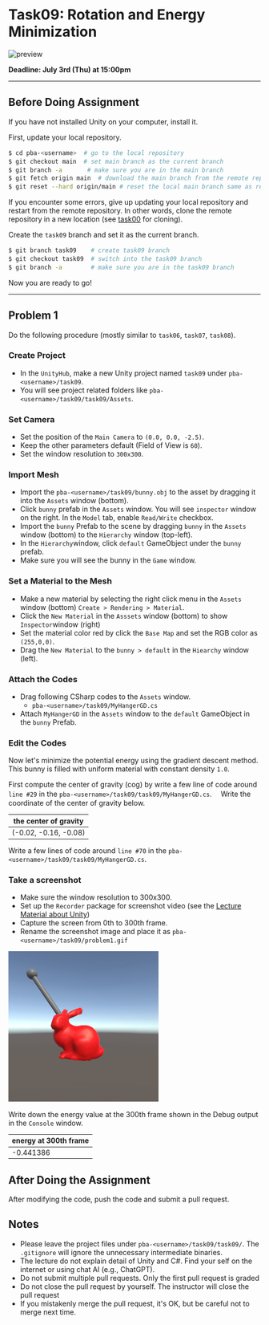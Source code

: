 # Task09: Rotation and Energy Minimization

![preview](thumbnail.gif)

**Deadline: July 3rd (Thu) at 15:00pm**

----

## Before Doing Assignment

If you have not installed Unity on your computer, install it.

First, update your local repository.

```bash
$ cd pba-<username>  # go to the local repository
$ git checkout main  # set main branch as the current branch
$ git branch -a       # make sure you are in the main branch
$ git fetch origin main  # download the main branch from the remote repository
$ git reset --hard origin/main # reset the local main branch same as remote repository
```

If you encounter some errors, give up updating your local repository and restart from the remote repository.
In other words, clone the remote repository in a new location (see [task00](../task00) for cloning).

Create the `task09` branch and set it as the current branch.

```bash
$ git branch task09    # create task09 branch
$ git checkout task09  # switch into the task09 branch
$ git branch -a        # make sure you are in the task09 branch
```

Now you are ready to go!

---

## Problem 1

Do the following procedure (mostly similar to `task06`, `task07`, `task08`).

### Create Project
- In the `UnityHub`, make a new Unity project named `task09` under `pba-<username>/task09`.
- You will see project related folders like `pba-<username>/task09/task09/Assets`.

### Set Camera
- Set the position of the `Main Camera` to `(0.0, 0.0, -2.5)`.
- Keep the other parameters default (Field of View is `60`).
- Set the window resolution to `300x300`.

### Import Mesh
- Import the `pba-<username>/task09/bunny.obj` to the asset by dragging it into the `Assets` window (bottom).
- Click `bunny` prefab in the `Assets` window. You will see `inspector` window on the right. In the `Model` tab, enable `Read/Write` checkbox.
- Import the `bunny` Prefab to the scene by dragging `bunny` in the `Assets` window (bottom) to the `Hierarchy` window (top-left).
- In the `Hierarchy`window, click `default` GameObject under the `bunny` prefab.
- Make sure you will see the bunny in the `Game` window.

### Set a Material to the Mesh
- Make a new material by selecting the right click menu in the `Assets` window (bottom) `Create > Rendering > Material`.
- Click the `New Material` in the `Asssets` window (bottom) to show `Inspector`window (right)
- Set the material color red by click the `Base Map` and set the RGB color as `(255,0,0)`.
- Drag the `New Material` to the `bunny > default` in the `Hiearchy` window (left).

### Attach the Codes
- Drag following CSharp codes to the `Assets` window. 
  - `pba-<username>/task09/MyHangerGD.cs`
- Attach `MyHangerGD` in the `Assets` window to the `default` GameObject in the `bunny` Prefab.

### Edit the Codes

Now let's minimize the potential energy using the gradient descent method. This bunny is filled with uniform material with constant density `1.0`.

First compute the center of gravity (cog) by write a few line of code around `line #29` in the `pba-<username>/task09/task09/MyHangerGD.cs`.　
Write the coordinate of the center of gravity below.

| the center of gravity |
|-----------------------|
| (-0.02, -0.16, -0.08)             |

Write a few lines of code around `line #70` in the `pba-<username>/task09/task09/MyHangerGD.cs`.


### Take a screenshot
- Make sure the window resolution to 300x300.
- Set up the `Recorder` package for screenshot video (see the [Lecture Material about Unity](http://nobuyuki-umetani.com/pba2025s/unity.pdf))
- Capture the screen from 0th to 300th frame.
- Rename the screenshot image and place it as `pba-<username>/task09/problem1.gif`

![problem1](problem1.gif)

Write down the energy value at the 300th frame shown in the Debug output in the `Console` window.

| energy at 300th frame |
|-----------------------|
| -0.441386                 |




## After Doing the Assignment

After modifying the code, push the code and submit a pull request.


## Notes
- Please leave the project files under `pba-<username>/task09/task09/`. The `.gitignore` will ignore the unnecessary intermediate binaries.  
- The lecture do not explain detail of Unity and C#. Find your self on the internet or using chat AI (e.g., ChatGPT).
- Do not submit multiple pull requests. Only the first pull request is graded
- Do not close the pull request by yourself. The instructor will close the pull request
- If you mistakenly merge the pull request, it's OK, but be careful not to merge next time.
